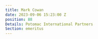 ```yaml
---
title: Mark Cowan
date: 2023-09-06 15:23:00 Z
position: 88
Details: Potomac International Partners
Section: emeritus
---
```


